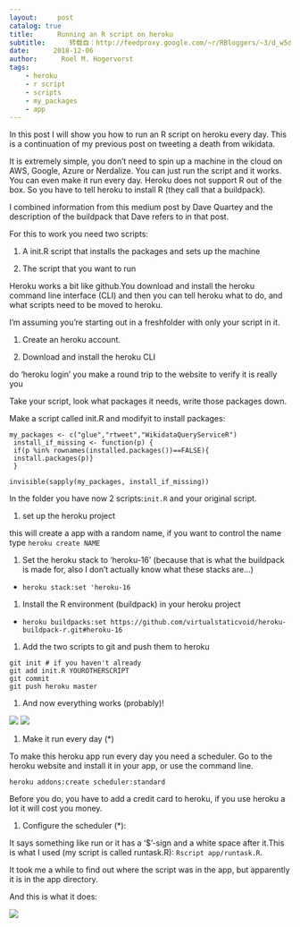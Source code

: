 ```yaml
---
layout:     post
catalog: true
title:      Running an R script on heroku
subtitle:      转载自：http://feedproxy.google.com/~r/RBloggers/~3/d_w5diDWb2M/
date:      2018-12-06
author:      Roel M. Hogervorst
tags:
    - heroku
    - r script
    - scripts
    - my_packages
    - app
---
```






In this post I will show you how to run an R script on heroku every day. This is a continuation of my previous post on tweeting a death from wikidata.

It is extremely simple, you don’t need to spin up a machine in the cloud on AWS, Google, Azure or Nerdalize. You can just run the script and it works. You can even make it run every day. Heroku does not support R out of the box. So you have to tell heroku to install R (they call that a buildpack).

I combined information from this medium post by Dave Quartey and the description of the buildpack that Dave refers to in that post.

For this to work you need two scripts:

1. A init.R script that installs the packages and sets up the machine

1. The script that you want to run


Heroku works a bit like github.You download and install the heroku command line interface (CLI) and then you can tell heroku what to do, and what scripts need to be moved to heroku.

I’m assuming you’re starting out in a freshfolder with only your script in it.

1. Create an heroku account.

1. Download and install the heroku CLI


do ‘heroku login’ you make a round trip to the website to verify it is really you


Take your script, look what packages it needs, write those packages down.


Make a script called init.R and modifyit to install packages:

```
my_packages <- c("glue","rtweet","WikidataQueryServiceR")
 install_if_missing <- function(p) {
 if(p %in% rownames(installed.packages())==FALSE){
 install.packages(p)}
 }

invisible(sapply(my_packages, install_if_missing))
```

In the folder you have now 2 scripts:`init.R` and your original script.

1. set up the heroku project


this will create a app with a random name, if you want to control the name type `heroku create NAME`

1. Set the heroku stack to ‘heroku-16’ (because that is what the buildpack is made for, also I don’t actually know what these stacks are…)


- `heroku stack:set 'heroku-16`


1. Install the R environment (buildpack) in your heroku project


- `heroku buildpacks:set https://github.com/virtualstaticvoid/heroku-buildpack-r.git#heroku-16`


1. Add the two scripts to git and push them to heroku


```
git init # if you haven't already
git add init.R YOUROTHERSCRIPT
git commit 
git push heroku master
```

1. And now everything works (probably)!


![](https://i0.wp.com/media.giphy.com/media/COvkHUsABRWwM/giphy.gif?w=456&ssl=1)
![](https://i0.wp.com/media.giphy.com/media/COvkHUsABRWwM/giphy.gif?w=456&ssl=1)


1. Make it run every day (*)


To make this heroku app run every day you need a scheduler. Go to the heroku website and install it in your app, or use the command line.

`heroku addons:create scheduler:standard`

Before you do, you have to add a credit card to heroku, if you use heroku a lot it will cost you money.

1. Configure the scheduler (*):


It says something like run or it has a ‘$’-sign and a white space after it.This is what I used (my script is called runtask.R): `Rscript app/runtask.R`.

It took me a while to find out where the script was in the app, but apparently it is in the app directory.

And this is what it does:

![](https://i0.wp.com/blog.rmhogervorst.nl/post/2018-12-06-running-an-r-script-on-heroku_files/Screenshot_2018-12-06%20wikidata_people_bot%20(%20WikidataB)%20Twitter.png?w=456&ssl=1)

